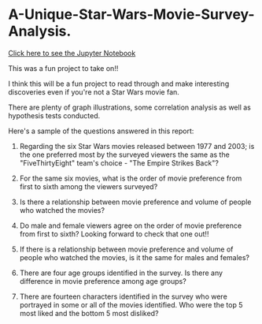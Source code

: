# A-Unique-Star-Wars-Movie-Survey-Analysis.
[Click here to see the Jupyter Notebook](Star+Wars+Survey4+IIipynb)

This was a fun project to take on!!

I think this will be a fun project to read through and make interesting discoveries even if you're not a Star Wars movie fan.

There are plenty of graph illustrations, some correlation analysis as well as hypothesis tests conducted.

Here's a sample of the questions answered in this report:

1. Regarding the six Star Wars movies released between 1977 and 2003; is the one preferred most by the surveyed viewers the same as the "FiveThirtyEight" team's choice - "The Empire Strikes Back"?

2. For the same six movies, what is the order of movie preference from first to sixth among the viewers surveyed?

3. Is there a relationship between movie preference and volume of people who watched the movies?

4. Do male and female viewers agree on the order of movie preference from first to sixth? Looking forward to check that one out!!

5. If there is a relationship between movie preference and volume of people who watched the movies, is it the same for males and females?

6. There are four age groups identified in the survey. Is there any difference in movie preference among age groups?

7. There are fourteen characters identified in the survey who were portrayed in some or all of the movies identified. Who were the top 5 most liked and the bottom 5 most disliked?


